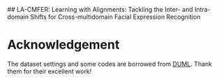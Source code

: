 <center>
</center>## LA-CMFER: Learning with Alignments: Tackling the Inter- and Intra-domain Shifts for Cross-multidomain Facial Expression Recognition

# Acknowledgement
The dataset settings and some codes are borrowed from [DUML](https://github.com/liuhw01/DUML). Thank them for their excellent work!

